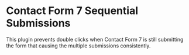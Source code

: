 # Contact Form 7 Sequential Submissions

This plugin prevents double clicks when Contact Form 7 is still submitting the form that causing the multiple 
submissions consistently.
